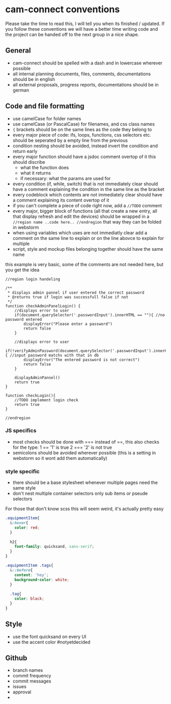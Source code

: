 # cam-connect conventions
Please take the time to read this, I will tell you when its finished / updated. 
If you follow these conventions we will have a better time writing code and the project can be handed off to the next group in a nice shape. 

## General

- cam-connect should be spelled with a dash and in lowercase wherever possible
- all internal planning documents, files, comments, documentations should be in english
- all external proposals, progress reports, documentations should be in german

## Code and file formatting

- use camelCase for folder names
- use camelCase (or PascalCase) for filenames, and css class names
- `{` brackets should be on the same lines as the code they belong to
- every major piece of code: ifs, loops, functions, css selectors etc. should be seperated by a empty line from the previous
- condition nesting should be avoided, instead invert the condition and return early
- every major function should have a jsdoc comment overtop of it this should discribe
  - what the function does
  - what it returns
  - if necessary: what the params are used for
- every condition (if, while, switch) that is not immediately clear should have a comment explaining the condition 
in the same line as the bracket
- every codeblock which contents are not immediately clear should have a comment explaining its content overtop of it
- if you can't complete a piece of code right now, add a `//TODO` comment
- every major, bigger block of functions (all that create a new entry, all that display refresh and edit the devices) 
should be wrapped in a `//region name ..code here.. //endregion` that way they can be folded in webstorm
- when using variables which uses are not immediatly clear add a comment on the same line to explain or on the line abovce to explain for multiple
- script, style and mockup files belonging together should have the same name

this example is very basic, some of the comments are not needed here, but you get the idea
```JS
//region login handeling

/**
 * displays admin pannel if user entered the correct password
 * @returns true if login was successfull false if not
 */
function checkAdminPanelLogin() {
    //displays error to user
    if(document.querySelector('.passwordInput').innerHTML == ""){ //no password entered
        displayError("Please enter a password")
        return false
    }
    
    //displays error to user
    if(!verifyAdminPassword(document.querySelector('.passwordInput').innerHTML)){ //input password matchs with that in db
        displayError("The entered password is not correct")
        return false
    }
    
    displayAdminPannel()
    return true
}

function checkLogin(){
    //TODO implement login check
    return true
}

//endregion
```

### JS specifics

- most checks should be done with === instead of ==, this also checks for the type: 1 == '1' is true 2 === '2' is not true
- semicolons should be avoided wherever possible (this is a setting in webstorm so it wont add them automatically)

### style specific
- there should be a base stylesheet whenever multiple pages need the same style
- don't nest multiple container selectors only sub items or pseude selectors

For those that don't know scss this will seem weird, it's actually pretty easy
```SCSS
.equipmentItem{
  &:hover{
    color: red;
  }
  
  h2{
    font-family: quicksand, sans-serif;
  }
}

.equipmentItem .tags{
  &::before{
    content: 'hey';
    background-color: white;
  }
  
  .tag{
    color: black;
  }
}
```

## Style

- use the font quicksand on every UI
- use the accent color #notyetdecided

## Github
- branch names
- commit frequency
- commit messages
- issues
- approval
- 